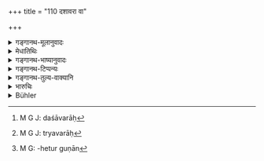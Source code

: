 +++
title = "110 दशावरा वा"

+++

<details><summary>गङ्गानथ-मूलानुवादः</summary>

When an assembly consisting of at least ten men,—or of at least three men firm in their duty,—declares a certain law, one should not seek to dispute it.—(110)
</details>

<details><summary>मेधातिथिः</summary>

दश अवरे यस्या **दशावरा**[^३७२] । यदि बहवो न संनिधीयन्ते दशावश्यं संनिधातव्याः । तदभावे **त्र्यवरा**[^३७३] । **वृत्तथेति** । यद् उक्तम् "अर्थकामेष्व् असक्तानाम्" (म्ध् २.१३) इति, तस्यैवायम् अनुवादः । न चैषा पुरुषसंख्या, अपि तु गुणसंख्या । तथा च वक्ष्यति "एको ऽपि वेदवित्" (म्ध् १२.११३) इति । एकस्य यतो गुणसमूहस्य बाहुल्येनासंभवात् पुरुषप्रधानतया संख्याया निर्देशः कृतः ॥ १२.११० ॥


[^३७३]:
     M G J: tryavarāḥ


[^३७२]:
     M G J: daśāvarāḥ

_तानीदानीं परिषत्त्वहेतुगुणान्_[^३७४]_ दर्शयति ।_


[^३७४]:
     M G: -hetur guṇān
</details>

<details><summary>गङ्गानथ-भाष्यानुवादः</summary>

That in which there are at least ten men;—if more cannot be brought together, there should be at least ten.

If this be not possible, there should be *at least three*.

‘*Firm in their duty*.’—This is a reference to what has been [said under 2.13].

What is meant to be emphasised here is not the *number*, but the
*qualification*; as in clear from what is going to be said in Verse 113
below, regarding ‘even a single Brāhmaṇa learned in the Veda, etc., etc.,’ and the larger numbers are mentioned only in view of the fact that it may be difficult to find any single person possessed with all the requisite qualifications.

The qualifications for membership of the Assembly are next enumerated.—(110)
</details>

<details><summary>गङ्गानथ-टिप्पन्यः</summary>

This verse is quoted in *Nityācārapradīpa* (p. 69).
</details>

<details><summary>गङ्गानथ-तुल्य-वाक्यानि</summary>

*Gautama* (28.49).—‘They declare that a *Pariṣad*, Assembly, shall
consist of at least the ten following—four men who have completely studied the four Vedas, three men belonging to the first three orders, and three men who know the different institutes of Law.’

*Baudhāyana* (1.1.7, 9).—‘On failure of the *śiṣṭas*, an assembly
consisting of at least ten members shall decide disputed points of Law.’
</details>

<details><summary>भारुचिः</summary>

तं दर्शयति ।
</details>

<details><summary>Bühler</summary>

110	Whatever an assembly, consisting either of at least ten, or of at least three persons who follow their prescribed occupations, declares to be law, the legal (force of) that one must not dispute.
</details>
